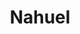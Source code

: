 ---
title: "Nahuel"
url: /ciudad-autonoma-de-buenos-aires/nahuel-doctor-enrique-finochietto/
shop: carnicero
---